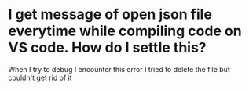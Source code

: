 
# I get message of open json file everytime while compiling code on VS code. How do I settle this?

When I try to debug I encounter this error
I tried to delete the file but couldn't get rid of it

        